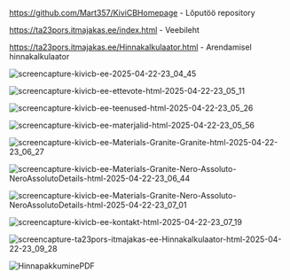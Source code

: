 https://github.com/Mart357/KiviCBHomepage - Lõputöö repository

https://ta23pors.itmajakas.ee/index.html - Veebileht

https://ta23pors.itmajakas.ee/Hinnakalkulaator.html - Arendamisel hinnakalkulaator


![screencapture-kivicb-ee-2025-04-22-23_04_45](https://github.com/user-attachments/assets/9d53a30e-87d4-40f9-83b6-6fdc0fe066b7)

![screencapture-kivicb-ee-ettevote-html-2025-04-22-23_05_11](https://github.com/user-attachments/assets/2de80568-dc0e-4b24-b9e1-5fe48b1304c0)

![screencapture-kivicb-ee-teenused-html-2025-04-22-23_05_26](https://github.com/user-attachments/assets/c4fd6f74-ab1c-40c3-9b1f-2cef731b3e18)

![screencapture-kivicb-ee-materjalid-html-2025-04-22-23_05_56](https://github.com/user-attachments/assets/1c507bad-31d6-4d87-b88a-787e466758ab)

![screencapture-kivicb-ee-Materials-Granite-Granite-html-2025-04-22-23_06_27](https://github.com/user-attachments/assets/e4f06428-77d7-4a64-8905-8523d3d88011)

![screencapture-kivicb-ee-Materials-Granite-Nero-Assoluto-NeroAssolutoDetails-html-2025-04-22-23_06_44](https://github.com/user-attachments/assets/4b99d90c-c5b1-4601-9fc8-375f39c42037)

![screencapture-kivicb-ee-Materials-Granite-Nero-Assoluto-NeroAssolutoDetails-html-2025-04-22-23_07_01](https://github.com/user-attachments/assets/69c2d579-8ec9-4432-bce0-8d284ff2ca44)

![screencapture-kivicb-ee-kontakt-html-2025-04-22-23_07_19](https://github.com/user-attachments/assets/88ebe78f-4f78-4cd4-9fbc-4860f93b5f48)

![screencapture-ta23pors-itmajakas-ee-Hinnakalkulaator-html-2025-04-22-23_09_28](https://github.com/user-attachments/assets/c1d3314f-4eca-45d7-b30c-05a108cecae0)

![HinnapakkuminePDF](https://github.com/user-attachments/assets/5917aee6-35e1-470d-9761-49ea5a520c15)
